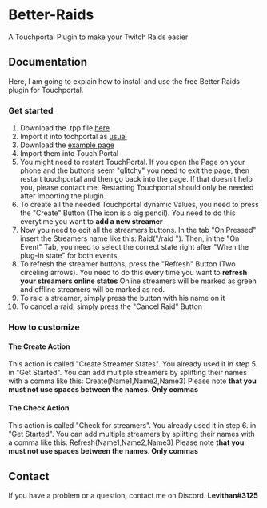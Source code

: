 # Better-Raids
A Touchportal Plugin to make your Twitch Raids easier

## Documentation
Here, I am going to explain how to install and use the free Better Raids plugin for Touchportal.

### Get started
1. Download the .tpp file [here](https://github.com/Levithan7/Better-Raids/blob/main/BetterRaid%20Testpage.tpz)
2. Import it into tochportal as [usual](https://www.touch-portal.com/blog/post/tutorials/import-plugin-guide.php#:~:text=Importing%20a%20plugin%20file&text=A%20Touch%20Portal%20plug%2Din%20file%20has%20the%20.,icon%20in%20the%20system%20tray.)
3. Download the [example page](https://github.com/Levithan7/Better-Raids/blob/main/BetterRaid%20Testpage.tpz)
4. Import them into Touch Portal
5. You might need to restart TouchPortal. If you open the Page on your phone and the buttons seem "glitchy" you need to exit the page, then restart touchportal and then go back into the page. If that doesn't help you, please contact me. Restarting Touchportal should only be needed after importing the plugin.
6. To create all the needed Touchportal dynamic Values, you need to press the "Create" Button (The icon is a big pencil). You need to do this everytime you want to **add a new streamer**
7. Now you need to edit all the streamers buttons. In the tab "On Pressed" insert the Streamers name like this: Raid("/raid <name>"). Then, in the "On Event" Tab, you need to select the correct state right after "When the plug-in state" for both events.
8. To refresh the streamer buttons, press the "Refresh" Button (Two circeling arrows). You need to do this every time you want to **refresh your streamers online states** Online streamers will be marked as green and offline streamers will be marked as red. 
9. To raid a streamer, simply press the button with his name on it
10. To cancel a raid, simply press the "Cancel Raid" Button

### How to customize
#### The Create Action
This action is called "Create Streamer States". You already used it in step 5. in "Get Started".
You can add multiple streamers by splitting their names with a comma like this: Create(Name1,Name2,Name3)
Please note **that you must not use spaces between the names. Only commas**

#### The Check Action
This action is called "Check for streamers". You already used it in step 6. in "Get Started".
You can add multiple streamers by splitting their names with a comma like this: Refresh(Name1,Name2,Name3)
Please note **that you must not use spaces between the names. Only commas**
  
## Contact
If you have a problem or a question, contact me on Discord.
**Levithan#3125**
